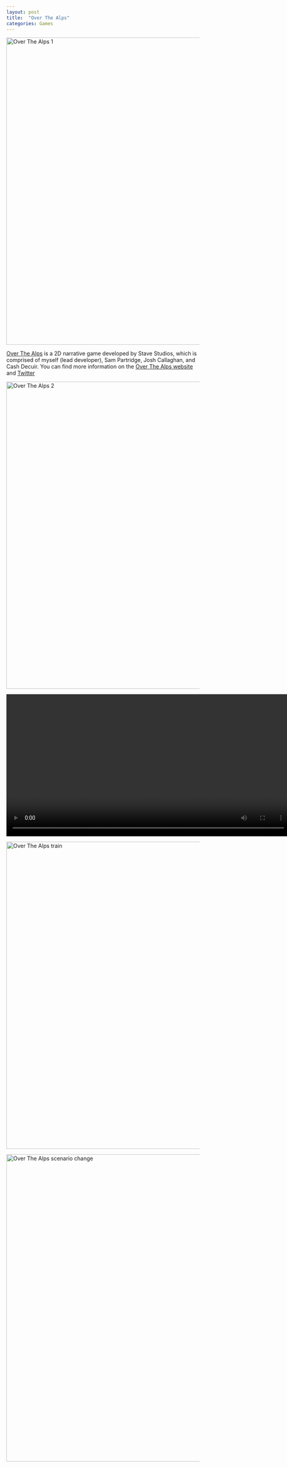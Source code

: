 ```yaml
---
layout: post
title:  "Over The Alps"
categories: Games
---
```


<!-- ![Over The Alps Logo]({{site.url}}/assets/img/OTA_Logo_Fill_600px.png) -->
<a href="{{site.url}}/games/2018/07/24/over-the-alps.html"><img src="{{site.url}}/assets/img/otaScreenshot1.png" alt="Over The Alps 1" width="800px"/></a>

<a href="https://overthealpsgame.com/" target="blank">Over The Alps</a> is a 2D narrative game developed by Stave Studios, which is comprised of myself (lead developer), Sam Partridge, Josh Callaghan, and Cash Decuir. You can find more information on the <a href="https://overthealpsgame.com/" target="blank">Over The Alps website</a> and <a href="https://twitter.com/overthealpsgame" target="blank">Twitter</a>

<a href="{{site.url}}/games/2018/07/24/over-the-alps.html"><img src="{{site.url}}/assets/img/otaScreenshot2.png" alt="Over The Alps 2" width="800px"/></a>

<video width="740" controls>
  <source src="{{site.url}}/assets/video/Over The Alps Gameplay Trailer.mp4" type="video/mp4">
</video>


<!-- ![Over The Alps train]({{site.url}}/assets/img/ota2.gif) -->
<a href="{{site.url}}/games/2018/07/24/over-the-alps.html"><img src="{{site.url}}/assets/img/ota2.gif" alt="Over The Alps train" width="800px"/></a>

<a href="{{site.url}}/games/2018/07/24/over-the-alps.html"><img src="{{site.url}}/assets/img/ota4.gif" alt="Over The Alps scenario change" width="800px"/></a>